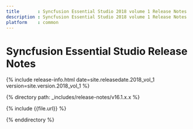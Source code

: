 ```yaml
---
title       : Syncfusion Essential Studio 2018 volume 1 Release Notes
description : Syncfusion Essential Studio 2018 volume 1 Release Notes
platform    : common
---
```


# Syncfusion Essential Studio Release Notes

{% include release-info.html date=site.releasedate.2018_vol_1 version=site.version.2018_vol_1 %} 

{% directory path: _includes/release-notes/v16.1.x.x %}

{% include {{file.url}} %}

{% enddirectory %}

